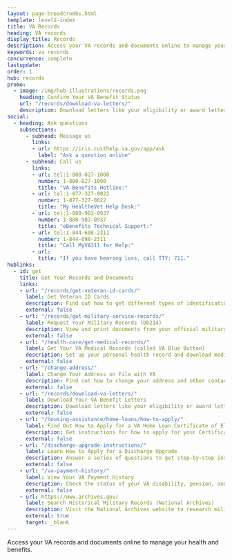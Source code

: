 ```yaml
---
layout: page-breadcrumbs.html
template: level2-index
title: VA Records
heading: VA records
display_title: Records
description: Access your VA records and documents online to manage your health and benefits. Download your VA letters, Get Veteran ID Cards, get your VA medical records, request your DD214, view your payment history, and learn how to apply for a certificate of eligibility. 
keywords: va records
concurrence: complete
lastupdate:
order: 1
hub: records
promo:
  - image: /img/hub-illustrations/records.png
    heading: Confirm Your VA Benefit Status
    url: "/records/download-va-letters/"
    description: Download letters like your eligibility or award letter for certain benefits.
social:
  - heading: Ask questions
    subsections:
      - subhead: Message us
        links:
        - url: https://iris.custhelp.va.gov/app/ask
          label: "Ask a question online"
      - subhead: Call us
        links:
        - url: tel:1-800-827-1000
          number: 1-800-827-1000
          title: "VA Benefits Hotline:"
        - url: tel:1-877-327-0022
          number: 1-877-327-0022
          title: "My HealtheVet Help Desk:"
        - url: tel:1-800-983-0937
          number: 1-800-983-0937
          title: "eBenefits Technical Support:"
        - url: tel:1-844-698-2311
          number: 1-844-698-2311
          title: "Call MyVA311 for Help:"
        - url:
          title: "If you have hearing loss, call TTY: 711."
hublinks:
  - id: get
    title: Get Your Records and Documents
    links:
    - url: "/records/get-veteran-id-cards/"
      label: Get Veteran ID Cards
      description: Find out how to get different types of identification cards to show your military status or your enrollment in VA health care or the VA Choice program.
      external: false
    - url: "/records/get-military-service-records/"
      label: Request Your Military Records (DD214)
      description: View and print documents from your official military personnel file (including your DD214).
      external: false
    - url: "/health-care/get-medical-records/"
      label: Get Your VA Medical Records (called VA Blue Button)
      description: Set up your personal health record and download medical records, reports, and images to share with your VA and non-VA doctors.
      external: false
    - url: "/change-address/"
      label: Change Your Address on File with VA
      description: Find out how to change your address and other contact information in your VA.gov profile. This will update your information across several VA benefits and services.
      external: false
    - url: "/records/download-va-letters/"
      label: Download Your VA Benefit Letters
      description: Download letters like your eligibility or award letter for certain benefits.
      external: false
    - url: "/housing-assistance/home-loans/how-to-apply/"
      label: Find Out How to Apply for a VA Home Loan Certificate of Eligibility
      description: Get instructions for how to apply for your Certificate of Eligibility (COE), which confirms for your lender that you qualify for a VA-backed home loan. Then you can choose your loan type to learn about the rest of the loan application process.
      external: false
    - url: "/discharge-upgrade-instructions/"
      label: Learn How to Apply for a Discharge Upgrade
      description: Answer a series of questions to get step-by-step instructions on how to apply for a discharge upgrade or correction. If your discharge gets upgraded, you'll be eligible for the VA benefits you earned during your period of service.
      external: false
    - url: "/va-payment-history/"
      label: View Your VA Payment History
      description: Check the status of your VA disability, pension, and education benefits payments. You can also see payments for certain survivor benefits.
      external: false
    - url: https://www.archives.gov/
      label: Search Historical Military Records (National Archives)
      description: Visit the National Archives website to research military records from the Revolutionary War to the present.
      external: true
      target: _blank
---
```


<p class="va-introtext">
Access your VA records and documents online to manage your health and benefits.
</p>
